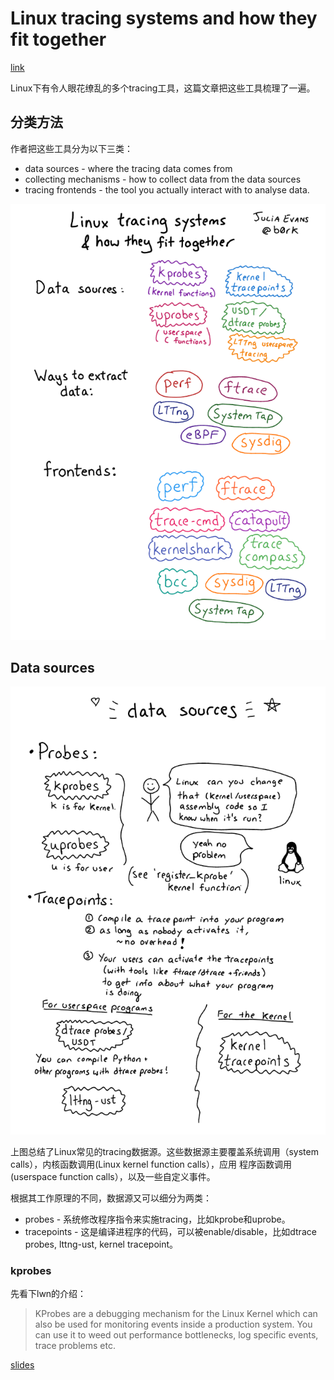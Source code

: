 # Linux tracing systems and how they fit together

[link](https://jvns.ca/blog/2017/07/05/linux-tracing-systems/)

Linux下有令人眼花缭乱的多个tracing工具，这篇文章把这些工具梳理了一遍。

## 分类方法

作者把这些工具分为以下三类：
* data sources - where the tracing data comes from
* collecting mechanisms - how to collect data from the data sources
* tracing frontends - the tool you actually interact with to analyse data.

![big_picture](/images/tracing_big_picture.PNG)

## Data sources

![data_sources](/images/tracing_data_sources.PNG)

上图总结了Linux常见的tracing数据源。这些数据源主要覆盖系统调用（system calls），内核函数调用(Linux kernel function calls），应用
程序函数调用(userspace function calls），以及一些自定义事件。

根据其工作原理的不同，数据源又可以细分为两类：
* probes - 系统修改程序指令来实施tracing，比如kprobe和uprobe。
* tracepoints - 这是编译进程序的代码，可以被enable/disable，比如dtrace probes, lttng-ust, kernel tracepoint。

### kprobes

先看下lwn的介绍：

> KProbes are a debugging mechanism for the Linux Kernel which can also be used for monitoring events inside a production system.
> You can use it to weed out performance bottlenecks, log specific events, trace problems etc.

[slides](https://www.cs.dartmouth.edu/sergey/cs258/2016/kprobes-2016.pdf)

